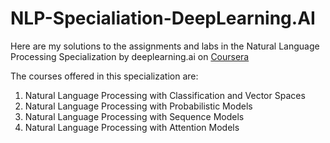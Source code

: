 # NLP-Specialiation-DeepLearning.AI
Here are my solutions to the assignments and labs in the Natural Language Processing Specialization by deeplearning.ai on [Coursera](https://www.coursera.org/programs/dayananda-sagar-university-8g0kv?collectionId=&productId=_U5cASTxEemuhAoKFebZeA&productType=s12n&showMiniModal=true)

The courses offered in this specialization are:

1. Natural Language Processing with Classification and Vector Spaces
2. Natural Language Processing with Probabilistic Models
3. Natural Language Processing with Sequence Models
3. Natural Language Processing with Attention Models

